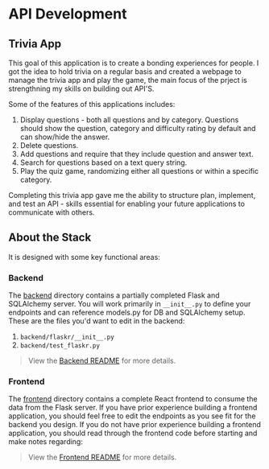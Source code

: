 # API Development

## Trivia App

This goal of this application is to create a bonding experiences for people. I got the idea to hold trivia on a regular basis and created a webpage to manage the trivia app and play the game, the main focus of the prject is strengthning my skills on building out API'S.

Some of the features of this applications includes:

1. Display questions - both all questions and by category. Questions should show the question, category and difficulty rating by default and can show/hide the answer.
2. Delete questions.
3. Add questions and require that they include question and answer text.
4. Search for questions based on a text query string.
5. Play the quiz game, randomizing either all questions or within a specific category.

Completing this trivia app gave me the ability to structure plan, implement, and test an API - skills essential for enabling your future applications to communicate with others.

## About the Stack

It is designed with some key functional areas:

### Backend

The [backend](./backend/README.md) directory contains a partially completed Flask and SQLAlchemy server. You will work primarily in `__init__.py` to define your endpoints and can reference models.py for DB and SQLAlchemy setup. These are the files you'd want to edit in the backend:

1. `backend/flaskr/__init__.py`
2. `backend/test_flaskr.py`

> View the [Backend README](./backend/README.md) for more details.

### Frontend

The [frontend](./frontend/README.md) directory contains a complete React frontend to consume the data from the Flask server. If you have prior experience building a frontend application, you should feel free to edit the endpoints as you see fit for the backend you design. If you do not have prior experience building a frontend application, you should read through the frontend code before starting and make notes regarding:

> View the [Frontend README](./frontend/README.md) for more details.
